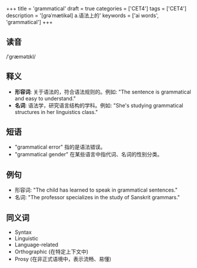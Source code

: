 +++
title = 'grammatical'
draft = true
categories = ['CET4']
tags = ['CET4']
description = '[grəˈmætikəl] a.语法上的'
keywords = ['ai words', 'grammatical']
+++

## 读音
/ˈɡræmətɪkl/

## 释义
- **形容词**: 关于语法的，符合语法规则的。例如: "The sentence is grammatical and easy to understand."
- **名词**: 语法学，研究语言结构的学科。例如: "She's studying grammatical structures in her linguistics class."

## 短语
- "grammatical error" 指的是语法错误。
- "grammatical gender" 在某些语言中指代词、名词的性别分类。

## 例句
- 形容词: "The child has learned to speak in grammatical sentences."
- 名词: "The professor specializes in the study of Sanskrit grammars."

## 同义词
- Syntax
- Linguistic
- Language-related
- Orthographic (在特定上下文中)
- Prosy (在非正式语境中，表示流畅、易懂)
